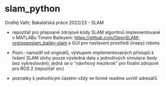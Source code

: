 # slam_python
Ondřej Valtr; Bakalářská práce 2022/23 - SLAM

- repozitář pro přepsané zdrojové kódy SLAM algoritmů implementované v MATLABu Timem Baileyem: https://github.com/OpenSLAM-org/openslam_bailey-slam a GUI pro nastavení prostředí (mapy) robota

- *Pozn.:* narozdíl od originálů, výstupem implementovaných přístupů k řešení SLAM úlohy pouze výsledná data z jednotlivých simulace (tedy bez vykreslování); jedná se o "návrhový mezikrok" pro finální zdrojové pro ROS 2 (repozitař *src*)

- poznatky k jednotlivým částem vždy ve formě readme uvnitř adresářů
